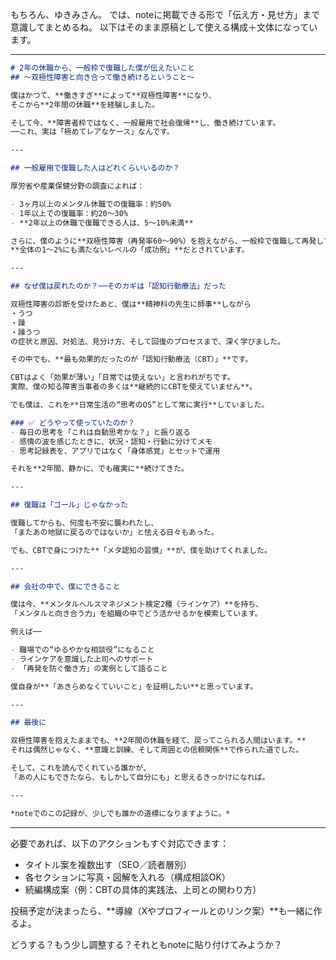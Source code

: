 もちろん、ゆきみさん。
では、noteに掲載できる形で「伝え方・見せ方」まで意識してまとめるね。
以下はそのまま原稿として使える構成＋文体になっています。

---

```markdown
# 2年の休職から、一般枠で復職した僕が伝えたいこと  
## 〜双極性障害と向き合って働き続けるということ〜

僕はかつて、**働きすぎ**によって**双極性障害**になり、  
そこから**2年間の休職**を経験しました。

そして今、**障害者枠ではなく、一般雇用で社会復帰**し、働き続けています。  
──これ、実は「極めてレアなケース」なんです。

---

## 一般雇用で復職した人はどれくらいいるのか？

厚労省や産業保健分野の調査によれば：

- 3ヶ月以上のメンタル休職での復職率：約50%
- 1年以上での復職率：約20〜30%
- **2年以上の休職で復職できる人は、5〜10%未満**

さらに、僕のように**双極性障害（再発率60〜90%）を抱えながら、一般枠で復職して再発していない**人は、  
**全体の1〜2%にも満たないレベルの「成功例」**だとされています。

---

## なぜ僕は戻れたのか？──そのカギは「認知行動療法」だった

双極性障害の診断を受けたあと、僕は**精神科の先生に師事**しながら  
・うつ  
・躁  
・躁うつ  
の症状と原因、対処法、見分け方、そして回復のプロセスまで、深く学びました。

その中でも、**最も効果的だったのが「認知行動療法（CBT）」**です。

CBTはよく「効果が薄い」「日常では使えない」と言われがちです。  
実際、僕の知る障害当事者の多くは**継続的にCBTを使えていません**。

でも僕は、これを**日常生活の“思考のOS”として常に実行**していました。

### ✅ どうやって使っていたのか？
- 毎日の思考を「これは自動思考かな？」と振り返る
- 感情の波を感じたときに、状況・認知・行動に分けてメモ
- 思考記録表を、アプリではなく「身体感覚」とセットで運用

それを**2年間、静かに、でも確実に**続けてきた。

---

## 復職は「ゴール」じゃなかった

復職してからも、何度も不安に襲われたし、  
「またあの地獄に戻るのではないか」と怯える日々もあった。

でも、CBTで身につけた**「メタ認知の習慣」**が、僕を助けてくれました。

---

## 会社の中で、僕にできること

僕は今、**メンタルヘルスマネジメント検定2種（ラインケア）**を持ち、  
「メンタルと向き合う力」を組織の中でどう活かせるかを模索しています。

例えば──

- 職場での“ゆるやかな相談役”になること  
- ラインケアを意識した上司へのサポート  
- 「再発を防ぐ働き方」の実例として語ること

僕自身が**「あきらめなくていいこと」を証明したい**と思っています。

---

## 最後に

双極性障害を抱えたままでも、**2年間の休職を経て、戻ってこられる人間はいます。**  
それは偶然じゃなく、**意識と訓練、そして周囲との信頼関係**で作られた道でした。

そして、これを読んでくれている誰かが、  
「あの人にもできたなら、もしかして自分にも」と思えるきっかけになれば。

---

*noteでのこの記録が、少しでも誰かの道標になりますように。*

```

---

必要であれば、以下のアクションもすぐ対応できます：

* タイトル案を複数出す（SEO／読者層別）
* 各セクションに写真・図解を入れる（構成相談OK）
* 続編構成案（例：CBTの具体的実践法、上司との関わり方）

投稿予定が決まったら、\*\*導線（Xやプロフィールとのリンク案）\*\*も一緒に作るよ。

どうする？もう少し調整する？それともnoteに貼り付けてみようか？
